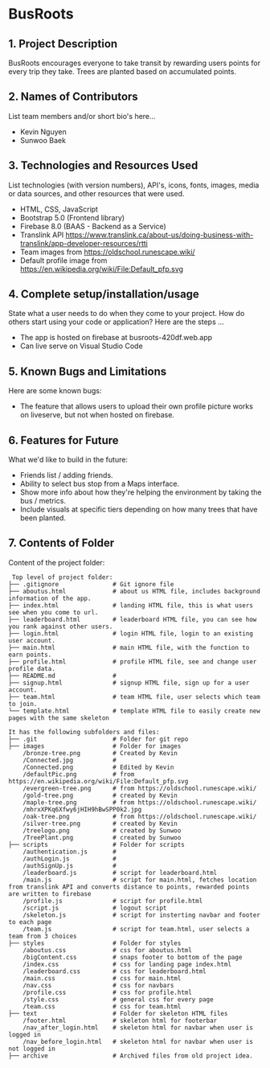 # BusRoots

## 1. Project Description
BusRoots encourages everyone to take transit by rewarding users points for every trip they take. Trees are planted based on accumulated points.

## 2. Names of Contributors
List team members and/or short bio's here... 
* Kevin Nguyen
* Sunwoo Baek
	
## 3. Technologies and Resources Used
List technologies (with version numbers), API's, icons, fonts, images, media or data sources, and other resources that were used.
* HTML, CSS, JavaScript
* Bootstrap 5.0 (Frontend library)
* Firebase 8.0 (BAAS - Backend as a Service)
* Translink API https://www.translink.ca/about-us/doing-business-with-translink/app-developer-resources/rtti
* Team images from https://oldschool.runescape.wiki/
* Default profile image from https://en.wikipedia.org/wiki/File:Default_pfp.svg 

## 4. Complete setup/installation/usage
State what a user needs to do when they come to your project.  How do others start using your code or application?
Here are the steps ...
* The app is hosted on firebase at busroots-420df.web.app
* Can live serve on Visual Studio Code

## 5. Known Bugs and Limitations
Here are some known bugs:
* The feature that allows users to upload their own profile picture works on liveserve, but not when hosted on firebase.

## 6. Features for Future
What we'd like to build in the future:
* Friends list / adding friends.
* Ability to select bus stop from a Maps interface.
* Show more info about how they're helping the environment by taking the bus / metrics.
* Include visuals at specific tiers depending on how many trees that have been planted.
	
## 7. Contents of Folder
Content of the project folder:

```
 Top level of project folder: 
├── .gitignore               # Git ignore file
├── aboutus.html             # about us HTML file, includes background information of the app.
├── index.html               # landing HTML file, this is what users see when you come to url.
├── leaderboard.html         # leaderboard HTML file, you can see how you rank against other users.
├── login.html               # login HTML file, login to an existing user account.
├── main.html                # main HTML file, with the function to earn points.
├── profile.html             # profile HTML file, see and change user profile data.
├── README.md                #
├── signup.html              # signup HTML file, sign up for a user account.
├── team.html                # team HTML file, user selects which team to join.
└── template.html            # template HTML file to easily create new pages with the same skeleton

It has the following subfolders and files:
├── .git                     # Folder for git repo
├── images                   # Folder for images
    /bronze-tree.png         # Created by Kevin
    /Connected.jpg           # 
    /Connected.png           # Edited by Kevin
    /defaultPic.png          # from https://en.wikipedia.org/wiki/File:Default_pfp.svg
    /evergreen-tree.png      # from https://oldschool.runescape.wiki/
    /gold-tree.png           # created by Kevin
    /maple-tree.png          # from https://oldschool.runescape.wiki/
    /mhrxXPKq6Xfwy6jHIH9hBwSPP0k2.jpg
    /oak-tree.png            # from https://oldschool.runescape.wiki/
    /silver-tree.png         # created by Kevin
    /treelogo.png            # created by Sunwoo
    /TreePlant.png           # created by Sunwoo
├── scripts                  # Folder for scripts
    /authentication.js       # 
    /authLogin.js            # 
    /authSignUp.js           # 
    /leaderboard.js          # script for leaderboard.html
    /main.js                 # script for main.html, fetches location from translink API and converts distance to points, rewarded points are written to firebase
    /profile.js              # script for profile.html
    /script.js               # logout script
    /skeleton.js             # script for insterting navbar and footer to each page
    /team.js                 # script for team.html, user selects a team from 3 choices
├── styles                   # Folder for styles
    /aboutus.css             # css for aboutus.html
    /bigContent.css          # snaps footer to bottom of the page
    /index.css               # css for landing page index.html
    /leaderboard.css         # css for leaderboard.html
    /main.css                # css for main.html
    /nav.css                 # css for navbars
    /profile.css             # css for profile.html
    /style.css               # general css for every page
    /team.css                # css for team.html
├── text                     # Folder for skeleton HTML files
    /footer.html             # skeleton html for footerbar
    /nav_after_login.html    # skeleton html for navbar when user is logged in
    /nav_before_login.html   # skeleton html for navbar when user is not logged in
├── archive                  # Archived files from old project idea.




```


